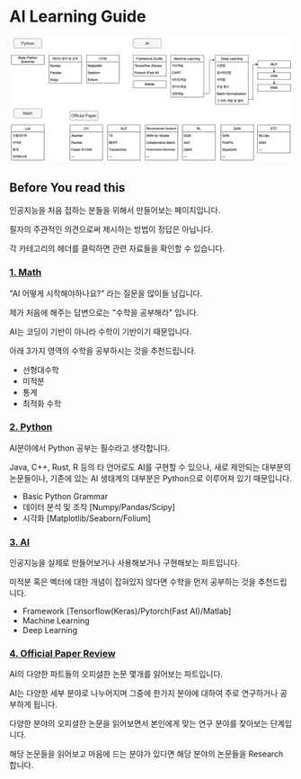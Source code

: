 # AI Learning Guide

![AI Learning Guideline](/docs/Guideline.png)
## Before You read this
인공지능을 처음 접하는 분들을 위해서 만들어보는 페이지입니다.

필자의 주관적인 의견으로써 제시하는 방법이 정답은 아닙니다.

각 카테고리의 헤더를 클릭하면 관련 자료들을 확인할 수 있습니다.

### [1. Math](/docs/Math.md)
"AI 어떻게 시작해야하나요?" 라는 질문을 많이들 남깁니다.

제가 처음에 해주는 답변으로는 "수학을 공부해라" 입니다.

AI는 코딩이 기반이 아니라 수학이 기반이기 때문입니다.

아래 3가지 영역의 수학을 공부하시는 것을 추천드립니다.

- 선형대수학
- 미적분
- 통계
- 최적화 수학

### [2. Python](/docs/Python.md)
AI분야에서 Python 공부는 필수라고 생각합니다.

Java, C++, Rust, R 등의 타 언어로도 AI를 구현할 수 있으나, 새로 제안되는 대부분의 논문들이나, 기존에 있는 AI 생태계의 대부분은 Python으로 이루어져 있기 때문입니다.

- Basic Python Grammar
- 데이터 분석 및 조작 [Numpy/Pandas/Scipy]
- 시각화 [Matplotlib/Seaborn/Folium]

### [3. AI](/docs/AI.md)
인공지능을 실제로 만들어보거나 사용해보거나 구현해보는 파트입니다.

미적분 혹은 벡터에 대한 개념이 잡혀있지 않다면 수학을 먼저 공부하는 것을 추천드립니다.

- Framework [Tensorflow(Keras)/Pytorch(Fast AI)/Matlab]
- Machine Learning
- Deep Learning

### [4. Official Paper Review](/docs/Official-Paper.md)
AI의 다양한 파트들의 오피셜한 논문 몇개를 읽어보는 파트입니다.

AI는 다양한 세부 분야로 나누어지며 그중에 한가지 분야에 대하여 주로 연구하거나 공부하게 됩니다.

다양한 분야의 오피셜한 논문을 읽어보면서 본인에게 맞는 연구 분야를 찾아보는 단계입니다.

해당 논문들을 읽어보고 마음에 드는 분야가 있다면 해당 분야의 논문들을 Research 합니다.
